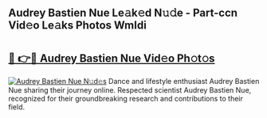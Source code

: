 ## Audrey Bastien Nue Le𝚊k𝚎d N𝚞𝚍e - Part-ccn Vid𝚎o Le𝚊ks Photos WmIdi

# <h2><a href="http://fb3a81f.evod.top/?m=Audrey+Bastien+Nue">🔗 👉🔴 Audrey Bastien Nue Vid𝚎o Ph𝚘t𝚘s</a></h2>

[![Audrey Bastien Nue N𝚞d𝚎s](https://i.imgur.com/8V9OHl7.gif)](http://fb3a81f.evod.top/?m=Audrey+Bastien+Nue)
Dance and lifestyle enthusiast Audrey Bastien Nue sharing their journey online. Respected scientist Audrey Bastien Nue, recognized for their groundbreaking research and contributions to their field. 
